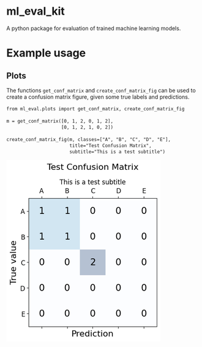 # ml_eval_kit
A python package for evaluation of trained machine learning models.



# Example usage

## Plots
The functions `get_conf_matrix` and `create_conf_matrix_fig` can be used to create a confusion matrix figure, given some true labels and predictions.
```
from ml_eval.plots import get_conf_matrix, create_conf_matrix_fig

m = get_conf_matrix([0, 1, 2, 0, 1, 2],
                    [0, 1, 2, 1, 0, 2])

create_conf_matrix_fig(m, classes=["A", "B", "C", "D", "E"],
                       title="Test Confusion Matrix",
                       subtitle="This is a test subtitle")
```

![alt text](images/confusion_matrix.png)